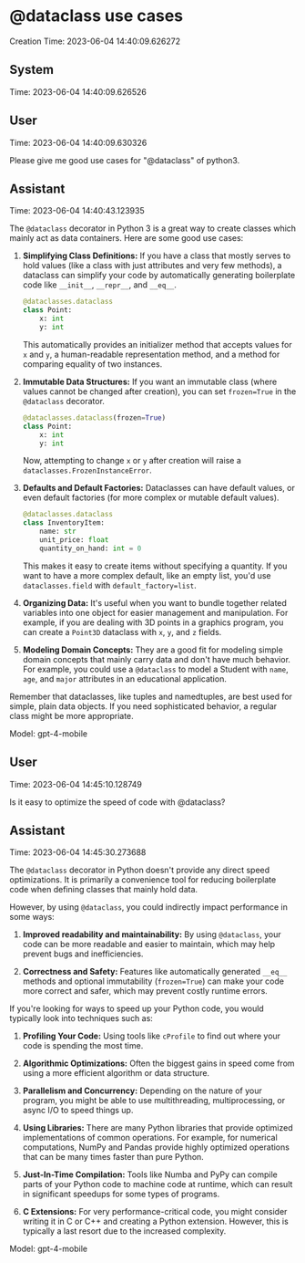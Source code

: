 # @dataclass use cases

Creation Time: 2023-06-04 14:40:09.626272

## System

Time: 2023-06-04 14:40:09.626526



## User

Time: 2023-06-04 14:40:09.630326

Please give me good use cases for "@dataclass" of python3.

## Assistant

Time: 2023-06-04 14:40:43.123935

The `@dataclass` decorator in Python 3 is a great way to create classes which mainly act as data containers. Here are some good use cases:

1. **Simplifying Class Definitions:** If you have a class that mostly serves to hold values (like a class with just attributes and very few methods), a dataclass can simplify your code by automatically generating boilerplate code like `__init__`, `__repr__`, and `__eq__`.

   ```python
   @dataclasses.dataclass
   class Point:
       x: int
       y: int
   ```
   This automatically provides an initializer method that accepts values for `x` and `y`, a human-readable representation method, and a method for comparing equality of two instances.

2. **Immutable Data Structures:** If you want an immutable class (where values cannot be changed after creation), you can set `frozen=True` in the `@dataclass` decorator.

   ```python
   @dataclasses.dataclass(frozen=True)
   class Point:
       x: int
       y: int
   ```
   Now, attempting to change `x` or `y` after creation will raise a `dataclasses.FrozenInstanceError`.

3. **Defaults and Default Factories:** Dataclasses can have default values, or even default factories (for more complex or mutable default values).

   ```python
   @dataclasses.dataclass
   class InventoryItem:
       name: str
       unit_price: float
       quantity_on_hand: int = 0
   ```
   This makes it easy to create items without specifying a quantity. If you want to have a more complex default, like an empty list, you'd use `dataclasses.field` with `default_factory=list`.

4. **Organizing Data:** It's useful when you want to bundle together related variables into one object for easier management and manipulation. For example, if you are dealing with 3D points in a graphics program, you can create a `Point3D` dataclass with `x`, `y`, and `z` fields.

5. **Modeling Domain Concepts:** They are a good fit for modeling simple domain concepts that mainly carry data and don't have much behavior. For example, you could use a `@dataclass` to model a Student with `name`, `age`, and `major` attributes in an educational application.

Remember that dataclasses, like tuples and namedtuples, are best used for simple, plain data objects. If you need sophisticated behavior, a regular class might be more appropriate.


Model: gpt-4-mobile

## User

Time: 2023-06-04 14:45:10.128749

Is it easy to optimize the speed of code with @dataclass?

## Assistant

Time: 2023-06-04 14:45:30.273688

The `@dataclass` decorator in Python doesn't provide any direct speed optimizations. It is primarily a convenience tool for reducing boilerplate code when defining classes that mainly hold data. 

However, by using `@dataclass`, you could indirectly impact performance in some ways:

1. **Improved readability and maintainability:** By using `@dataclass`, your code can be more readable and easier to maintain, which may help prevent bugs and inefficiencies.

2. **Correctness and Safety:** Features like automatically generated `__eq__` methods and optional immutability (`frozen=True`) can make your code more correct and safer, which may prevent costly runtime errors.

If you're looking for ways to speed up your Python code, you would typically look into techniques such as:

1. **Profiling Your Code:** Using tools like `cProfile` to find out where your code is spending the most time.

2. **Algorithmic Optimizations:** Often the biggest gains in speed come from using a more efficient algorithm or data structure.

3. **Parallelism and Concurrency:** Depending on the nature of your program, you might be able to use multithreading, multiprocessing, or async I/O to speed things up.

4. **Using Libraries:** There are many Python libraries that provide optimized implementations of common operations. For example, for numerical computations, NumPy and Pandas provide highly optimized operations that can be many times faster than pure Python.

5. **Just-In-Time Compilation:** Tools like Numba and PyPy can compile parts of your Python code to machine code at runtime, which can result in significant speedups for some types of programs.

6. **C Extensions:** For very performance-critical code, you might consider writing it in C or C++ and creating a Python extension. However, this is typically a last resort due to the increased complexity.

Model: gpt-4-mobile